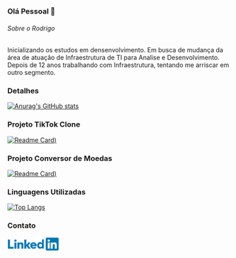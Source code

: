 ### Olá Pessoal 👋

###### Sobre o Rodrigo
Inicializando os estudos em densenvolvimento.
Em busca de mudança da área de atuação de Infraestrutura de TI para Analise e Desenvolvimento.
Depois de 12 anos trabalhando com Infraestrutura, tentando me arriscar em outro segmento.

### Detalhes

[![Anurag's GitHub stats](https://github-readme-stats.vercel.app/api?username=drigoagnelli&show_icons=true&theme=highcontrast)](https://github.com/anuraghazra/github-readme-stats)

### Projeto TikTok Clone

[![Readme Card](https://github-readme-stats.vercel.app/api/pin/?username=drigoagnelli&repo=jornadadev_tiktok&theme=highcontrast))](https://github.com/anuraghazra/github-readme-stats)

### Projeto Conversor de Moedas

[![Readme Card](https://github-readme-stats.vercel.app/api/pin/?username=drigoagnelli&repo=challenge_conversor_moedas&theme=highcontrast))](https://github.com/anuraghazra/github-readme-stats)

### Linguagens Utilizadas

[![Top Langs](https://github-readme-stats.vercel.app/api/top-langs/?username=drigoagnelli&theme=highcontrast)](https://github.com/anuraghazra/github-readme-stats)

### Contato

[<img src="./linkedin_github.png" alt="Linkedin" height="30" >](www.linkedin.com/in/rodrigo-agnelli/)






<!--
**drigoagnelli/drigoagnelli** is a ✨ _special_ ✨ repository because its `README.md` (this file) appears on your GitHub profile.

Here are some ideas to get you started:

- 🔭 I’m currently working on ...
- 🌱 I’m currently learning ...
- 👯 I’m looking to collaborate on ...
- 🤔 I’m looking for help with ...
- 💬 Ask me about ...
- 📫 How to reach me: ...
- 😄 Pronouns: ...
- ⚡ Fun fact: ...
-->
